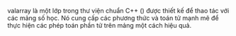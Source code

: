 valarray là một lớp trong thư viện chuẩn C++ (<valarray>) được thiết kế để thao tác với các mảng số học. Nó cung cấp các phương thức và toán tử mạnh mẽ để thực hiện các phép toán phần tử trên mảng một cách hiệu quả.
